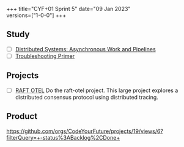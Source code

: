 +++
title="CYF+01 Sprint 5"
date="09 Jan 2023"    
versions=["1-0-0"]
+++

## Study

- [ ] [Distributed Systems: Asynchronous Work and Pipelines](../../primers/distributed-software-systems-architecture/distributed-locking-and-distributed-consensus/)
- [ ] [Troubleshooting Primer](../../primers/troubleshooting/)

## Projects

- [ ] [RAFT OTEL](../../projects/raft-otel) Do the raft-otel project. This large project explores a distributed consensus protocol using distributed tracing.

## Product

https://github.com/orgs/CodeYourFuture/projects/19/views/6?filterQuery=+-status%3ABacklog%2CDone+
